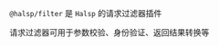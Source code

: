 <!--intro-->

`@halsp/filter` 是 `Halsp` 的请求过滤器插件

请求过滤器可用于参数校验、身份验证、返回结果转换等

<!--intro-end-->

<!--install-->
